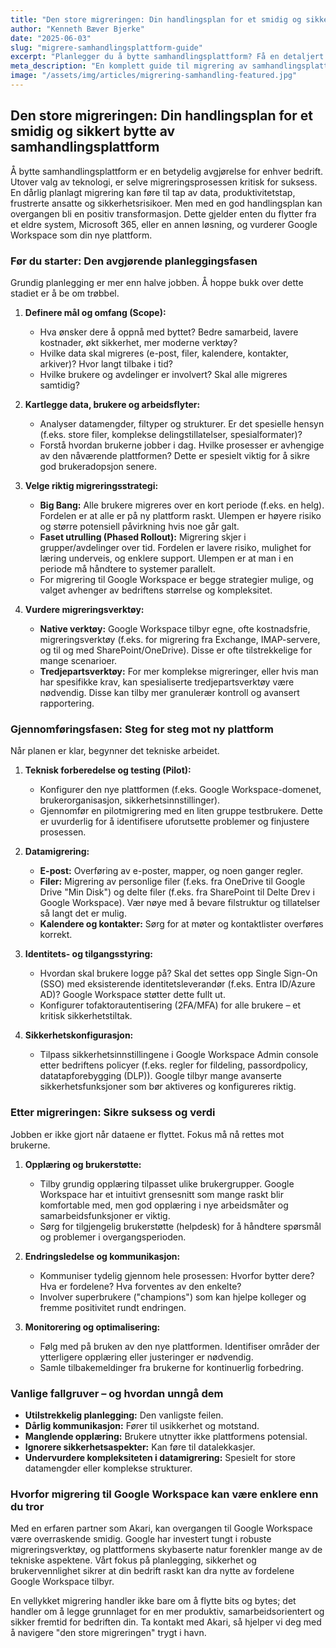 ```yaml
---
title: "Den store migreringen: Din handlingsplan for et smidig og sikkert bytte av samhandlingsplattform"
author: "Kenneth Bæver Bjerke"
date: "2025-06-03"
slug: "migrere-samhandlingsplattform-guide"
excerpt: "Planlegger du å bytte samhandlingsplattform? Få en detaljert handlingsplan for en vellykket migrering til f.eks. Google Workspace, med fokus på data, sikkerhet og brukeradopsjon."
meta_description: "En komplett guide til migrering av samhandlingsplattformer. Lær stegene for en smidig overgang til Google Workspace fra Microsoft 365 eller andre systemer."
image: "/assets/img/articles/migrering-samhandling-featured.jpg"
---
```


## Den store migreringen: Din handlingsplan for et smidig og sikkert bytte av samhandlingsplattform

Å bytte samhandlingsplattform er en betydelig avgjørelse for enhver bedrift. Utover valg av teknologi, er selve migreringsprosessen kritisk for suksess. En dårlig planlagt migrering kan føre til tap av data, produktivitetstap, frustrerte ansatte og sikkerhetsrisikoer. Men med en god handlingsplan kan overgangen bli en positiv transformasjon. Dette gjelder enten du flytter fra et eldre system, Microsoft 365, eller en annen løsning, og vurderer Google Workspace som din nye plattform.

### Før du starter: Den avgjørende planleggingsfasen

Grundig planlegging er mer enn halve jobben. Å hoppe bukk over dette stadiet er å be om trøbbel.

1.  **Definere mål og omfang (Scope):**
    * Hva ønsker dere å oppnå med byttet? Bedre samarbeid, lavere kostnader, økt sikkerhet, mer moderne verktøy?
    * Hvilke data skal migreres (e-post, filer, kalendere, kontakter, arkiver)? Hvor langt tilbake i tid?
    * Hvilke brukere og avdelinger er involvert? Skal alle migreres samtidig?

2.  **Kartlegge data, brukere og arbeidsflyter:**
    * Analyser datamengder, filtyper og strukturer. Er det spesielle hensyn (f.eks. store filer, komplekse delingstillatelser, spesialformater)?
    * Forstå hvordan brukerne jobber i dag. Hvilke prosesser er avhengige av den nåværende plattformen? Dette er spesielt viktig for å sikre god brukeradopsjon senere.

3.  **Velge riktig migreringsstrategi:**
    * **Big Bang:** Alle brukere migreres over en kort periode (f.eks. en helg). Fordelen er at alle er på ny plattform raskt. Ulempen er høyere risiko og større potensiell påvirkning hvis noe går galt.
    * **Faset utrulling (Phased Rollout):** Migrering skjer i grupper/avdelinger over tid. Fordelen er lavere risiko, mulighet for læring underveis, og enklere support. Ulempen er at man i en periode må håndtere to systemer parallelt.
    * For migrering til Google Workspace er begge strategier mulige, og valget avhenger av bedriftens størrelse og kompleksitet.

4.  **Vurdere migreringsverktøy:**
    * **Native verktøy:** Google Workspace tilbyr egne, ofte kostnadsfrie, migreringsverktøy (f.eks. for migrering fra Exchange, IMAP-servere, og til og med SharePoint/OneDrive). Disse er ofte tilstrekkelige for mange scenarioer.
    * **Tredjepartsverktøy:** For mer komplekse migreringer, eller hvis man har spesifikke krav, kan spesialiserte tredjepartsverktøy være nødvendig. Disse kan tilby mer granulerær kontroll og avansert rapportering.

### Gjennomføringsfasen: Steg for steg mot ny plattform

Når planen er klar, begynner det tekniske arbeidet.

1.  **Teknisk forberedelse og testing (Pilot):**
    * Konfigurer den nye plattformen (f.eks. Google Workspace-domenet, brukerorganisasjon, sikkerhetsinnstillinger).
    * Gjennomfør en pilotmigrering med en liten gruppe testbrukere. Dette er uvurderlig for å identifisere uforutsette problemer og finjustere prosessen.

2.  **Datamigrering:**
    * **E-post:** Overføring av e-poster, mapper, og noen ganger regler.
    * **Filer:** Migrering av personlige filer (f.eks. fra OneDrive til Google Drive "Min Disk") og delte filer (f.eks. fra SharePoint til Delte Drev i Google Workspace). Vær nøye med å bevare filstruktur og tillatelser så langt det er mulig.
    * **Kalendere og kontakter:** Sørg for at møter og kontaktlister overføres korrekt.

3.  **Identitets- og tilgangsstyring:**
    * Hvordan skal brukere logge på? Skal det settes opp Single Sign-On (SSO) med eksisterende identitetsleverandør (f.eks. Entra ID/Azure AD)? Google Workspace støtter dette fullt ut.
    * Konfigurer tofaktorautentisering (2FA/MFA) for alle brukere – et kritisk sikkerhetstiltak.

4.  **Sikkerhetskonfigurasjon:**
    * Tilpass sikkerhetsinnstillingene i Google Workspace Admin console etter bedriftens policyer (f.eks. regler for fildeling, passordpolicy, datatapforebygging (DLP)). Google tilbyr mange avanserte sikkerhetsfunksjoner som bør aktiveres og konfigureres riktig.

### Etter migreringen: Sikre suksess og verdi

Jobben er ikke gjort når dataene er flyttet. Fokus må nå rettes mot brukerne.

1.  **Opplæring og brukerstøtte:**
    * Tilby grundig opplæring tilpasset ulike brukergrupper. Google Workspace har et intuitivt grensesnitt som mange raskt blir komfortable med, men god opplæring i nye arbeidsmåter og samarbeidsfunksjoner er viktig.
    * Sørg for tilgjengelig brukerstøtte (helpdesk) for å håndtere spørsmål og problemer i overgangsperioden.

2.  **Endringsledelse og kommunikasjon:**
    * Kommuniser tydelig gjennom hele prosessen: Hvorfor bytter dere? Hva er fordelene? Hva forventes av den enkelte?
    * Involver superbrukere ("champions") som kan hjelpe kolleger og fremme positivitet rundt endringen.

3.  **Monitorering og optimalisering:**
    * Følg med på bruken av den nye plattformen. Identifiser områder der ytterligere opplæring eller justeringer er nødvendig.
    * Samle tilbakemeldinger fra brukerne for kontinuerlig forbedring.

### Vanlige fallgruver – og hvordan unngå dem

* **Utilstrekkelig planlegging:** Den vanligste feilen.
* **Dårlig kommunikasjon:** Fører til usikkerhet og motstand.
* **Manglende opplæring:** Brukere utnytter ikke plattformens potensial.
* **Ignorere sikkerhetsaspekter:** Kan føre til datalekkasjer.
* **Undervurdere kompleksiteten i datamigrering:** Spesielt for store datamengder eller komplekse strukturer.

### Hvorfor migrering til Google Workspace kan være enklere enn du tror

Med en erfaren partner som Akari, kan overgangen til Google Workspace være overraskende smidig. Google har investert tungt i robuste migreringsverktøy, og plattformens skybaserte natur forenkler mange av de tekniske aspektene. Vårt fokus på planlegging, sikkerhet og brukervennlighet sikrer at din bedrift raskt kan dra nytte av fordelene Google Workspace tilbyr.

En vellykket migrering handler ikke bare om å flytte bits og bytes; det handler om å legge grunnlaget for en mer produktiv, samarbeidsorientert og sikker fremtid for bedriften din. Ta kontakt med Akari, så hjelper vi deg med å navigere "den store migreringen" trygt i havn.
